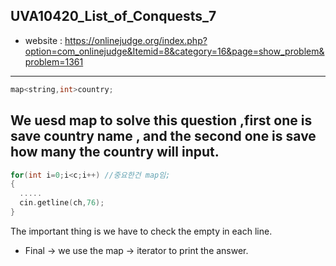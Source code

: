## UVA10420_List_of_Conquests_7
+ website : https://onlinejudge.org/index.php?option=com_onlinejudge&Itemid=8&category=16&page=show_problem&problem=1361
-----
```c++
map<string,int>country;
```
We uesd map to solve this question ,first one is save country name , and the second one is save how many the country will input.
-----
```c++
for(int i=0;i<c;i++) //중요한건 map임;  
{
  .....
  cin.getline(ch,76);
}
```
The important thing is we have to check the empty in each line.
+ Final -> we use the map -> iterator to print the answer.
